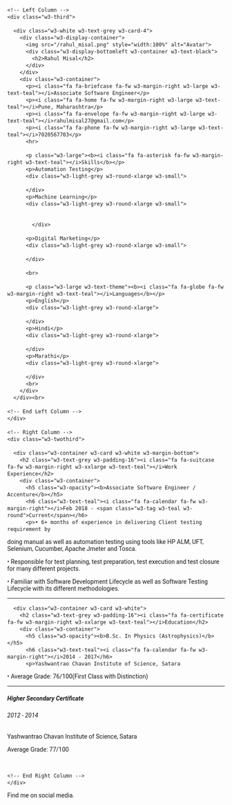 
<html>
<title>Rahul Resume</title>
<meta charset="UTF-8">
<meta name="viewport" content="width=device-width, initial-scale=1">
<link rel="stylesheet" href="https://www.w3schools.com/w3css/4/w3.css">
<link rel='stylesheet' href='https://fonts.googleapis.com/css?family=Roboto'>
<link rel="stylesheet" href="https://cdnjs.cloudflare.com/ajax/libs/font-awesome/4.7.0/css/font-awesome.min.css">
<style>
html,body,h1,h2,h3,h4,h5,h6 {font-family: "Roboto", sans-serif}
</style>
<body class="w3-light-grey">

<!-- Page Container -->
<div class="w3-content w3-margin-top" style="max-width:1400px;">

  <!-- The Grid -->
  <div class="w3-row-padding">
  
    <!-- Left Column -->
    <div class="w3-third">
    
      <div class="w3-white w3-text-grey w3-card-4">
        <div class="w3-display-container">
          <img src="/rahul_misal.png" style="width:100%" alt="Avatar">
          <div class="w3-display-bottomleft w3-container w3-text-black">
            <h2>Rahul Misal</h2>
          </div>
        </div>
        <div class="w3-container">
          <p><i class="fa fa-briefcase fa-fw w3-margin-right w3-large w3-text-teal"></i>Associate Software Engineer</p>
          <p><i class="fa fa-home fa-fw w3-margin-right w3-large w3-text-teal"></i>Pune, Maharashtra</p>
          <p><i class="fa fa-envelope fa-fw w3-margin-right w3-large w3-text-teal"></i>rahulmisal27@gmail.com</p>
          <p><i class="fa fa-phone fa-fw w3-margin-right w3-large w3-text-teal"></i>7020567703</p>
          <hr>

          <p class="w3-large"><b><i class="fa fa-asterisk fa-fw w3-margin-right w3-text-teal"></i>Skills</b></p>
          <p>Automation Testing</p>
          <div class="w3-light-grey w3-round-xlarge w3-small">
            
          </div>
          <p>Machine Learning</p>
          <div class="w3-light-grey w3-round-xlarge w3-small">
            
              
            </div>
         
          <p>Digital Marketing</p>
          <div class="w3-light-grey w3-round-xlarge w3-small">
          
          </div>
          
          <br>

          <p class="w3-large w3-text-theme"><b><i class="fa fa-globe fa-fw w3-margin-right w3-text-teal"></i>Languages</b></p>
          <p>English</p>
          <div class="w3-light-grey w3-round-xlarge">
           
          </div>
          <p>Hindi</p>
          <div class="w3-light-grey w3-round-xlarge">
          
          </div>
          <p>Marathi</p>
          <div class="w3-light-grey w3-round-xlarge">
          
          </div>
          <br>
        </div>
      </div><br>

    <!-- End Left Column -->
    </div>

    <!-- Right Column -->
    <div class="w3-twothird">
    
      <div class="w3-container w3-card w3-white w3-margin-bottom">
        <h2 class="w3-text-grey w3-padding-16"><i class="fa fa-suitcase fa-fw w3-margin-right w3-xxlarge w3-text-teal"></i>Work Experience</h2>
        <div class="w3-container">
          <h5 class="w3-opacity"><b>Associate Software Engineer / Accenture</b></h5>
          <h6 class="w3-text-teal"><i class="fa fa-calendar fa-fw w3-margin-right"></i>Feb 2018 - <span class="w3-tag w3-teal w3-round">Current</span></h6>
          <p>• 6+ months of experience in delivering Client testing requirement by
doing manual as well as automation testing using tools like HP ALM,
UFT, Selenium, Cucumber, Apache Jmeter and Tosca.</p>

<p>• Responsible for test planning, test preparation, test execution and
test closure for many different projects.</p>

<p>• Familiar with Software Development Lifecycle as well as Software
Testing Lifecycle with its different methodologies.</p>
          <hr>
        </div>
        

      <div class="w3-container w3-card w3-white">
        <h2 class="w3-text-grey w3-padding-16"><i class="fa fa-certificate fa-fw w3-margin-right w3-xxlarge w3-text-teal"></i>Education</h2>
        <div class="w3-container">
          <h5 class="w3-opacity"><b>B.Sc. In Physics (Astrophysics)</b></h5>
          <h6 class="w3-text-teal"><i class="fa fa-calendar fa-fw w3-margin-right"></i>2014 - 2017</h6>
          <p>Yashwantrao Chavan Institute of Science, Satara
</p><p>• Average Grade: 76/100(First Class with Distinction)</p>
          <hr>
        </div>
        <div class="w3-container">
          <h5 class="w3-opacity"><b>Higher Secondary Certificate</b></h5>
          <h6 class="w3-text-teal"><i class="fa fa-calendar fa-fw w3-margin-right"></i>2012 - 2014</h6>
          <p>Yashwantrao Chavan Institute of Science, Satara</p><p>
Average Grade: 77/100</p>
          <br>
        </div>
      </div>

    <!-- End Right Column -->
    </div>
    
  <!-- End Grid -->
  </div>
  
  <!-- End Page Container -->
</div>

<footer class="w3-container w3-teal w3-center w3-margin-top">
  <p>Find me on social media.</p>
  <i class="fa fa-facebook-official w3-hover-opacity"></i>
  <i class="fa fa-instagram w3-hover-opacity"></i>
  <i class="fa fa-snapchat w3-hover-opacity"></i>
  <i class="fa fa-pinterest-p w3-hover-opacity"></i>
  <i class="fa fa-twitter w3-hover-opacity"></i>
  <i class="fa fa-linkedin w3-hover-opacity"></i>

</footer>


</html>
